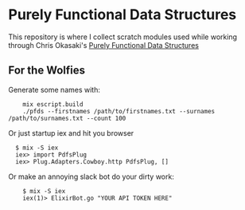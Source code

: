 # Purely Functional Data Structures

This repository is where I collect scratch modules used while working through
Chris Okasaki's [Purely Functional Data Structures](https://www.amazon.com/Purely-Functional-Structures-Chris-Okasaki/dp/0521663504)


## For the Wolfies

Generate some names with:

        mix escript.build
        ./pfds --firstnames /path/to/firstnames.txt --surnames /path/to/surnames.txt --count 100

Or just startup iex and hit you browser

```
  $ mix -S iex
  iex> import PdfsPlug
  iex> Plug.Adapters.Cowboy.http PdfsPlug, []
```

Or make an annoying slack bot do your dirty work:

        $ mix -S iex
        iex(1)> ElixirBot.go "YOUR API TOKEN HERE"

